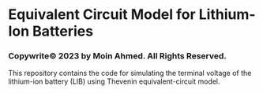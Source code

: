 # Equivalent Circuit Model for Lithium-Ion Batteries
### Copywrite©️ 2023 by Moin Ahmed. All Rights Reserved.

<p>
This repository contains the code for simulating the terminal voltage of the lithium-ion battery (LIB) using Thevenin equivalent-circuit model.
</p>
<img title="" src="https://github.com/m0in92/ECM/imgs/example_fig.png" alt="" data-align="inline">




